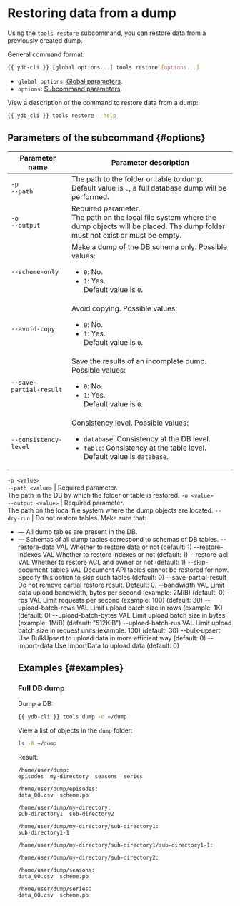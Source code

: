 # Restoring data from a dump

Using the `tools restore` subcommand, you can restore data from a previously created dump.

General command format:

```bash
{{ ydb-cli }} [global options...] tools restore [options...]
```

* `global options`: [Global parameters](../../../commands/global-options.md).
* `options`: [Subcommand parameters](#options).

View a description of the command to restore data from a dump:

```bash
{{ ydb-cli }} tools restore --help
```

## Parameters of the subcommand {#options}

Parameter name | Parameter description
--- | ---
`-p`<br/>`--path` | The path to the folder or table to dump.<br/>Default value is `.`, a full database dump will be performed.
`-o`<br/>`--output` | Required parameter.<br/>The path on the local file system where the dump objects will be placed. The dump folder must not exist or must be empty.
`--scheme-only` | Make a dump of the DB schema only. Possible values:<br/><ul><li>`0`: No.</li><li>`1`: Yes.</li>Default value is `0`.
`--avoid-copy` | Avoid copying. Possible values:<br/><ul><li>`0`: No.</li><li>`1`: Yes.</li>Default value is `0`.
`--save-partial-result` | Save the results of an incomplete dump. Possible values:<br/><ul><li>`0`: No.</li><li>`1`: Yes.</li>Default value is `0`.
`--consistency-level` | Consistency level. Possible values:<br/><ul><li>`database`: Consistency at the DB level.</li><li>`table`: Consistency at the table level.</li>Default value is `database`.

`-p <value>`<br/>`--path <value>` | Required parameter.<br/>The path in the DB by which the folder or table is restored.
`-o <value>`<br/>`--output <value>` | Required parameter.<br/>The path on the local file system where the dump objects are located.
`--dry-run` | Do not restore tables. Make sure that:<br/><ul><li>— All dump tables are present in the DB.</li><li>— Schemas of all dump tables correspond to schemas of DB tables.
--restore-data VAL       Whether to restore data or not (default: 1)
--restore-indexes VAL    Whether to restore indexes or not (default: 1)
--restore-acl VAL        Whether to restore ACL and owner or not (default: 1)
--skip-document-tables VAL
Document API tables cannot be restored for now. Specify this option to skip such tables
(default: 0)
--save-partial-result    Do not remove partial restore result.
Default: 0.
--bandwidth VAL          Limit data upload bandwidth, bytes per second (example: 2MiB) (default: 0)
--rps VAL                Limit requests per second (example: 100) (default: 30)
--upload-batch-rows VAL  Limit upload batch size in rows (example: 1K) (default: 0)
--upload-batch-bytes VAL Limit upload batch size in bytes (example: 1MiB) (default: "512KiB")
--upload-batch-rus VAL   Limit upload batch size in request units (example: 100) (default: 30)
--bulk-upsert            Use BulkUpsert to upload data in more efficient way (default: 0)
--import-data            Use ImportData to upload data (default: 0)

## Examples {#examples}

### Full DB dump

Dump a DB:

```bash
{{ ydb-cli }} tools dump -o ~/dump
```

View a list of objects in the `dump` folder:

```bash
ls -R ~/dump
```

Result:

```text
/home/user/dump:
episodes  my-directory  seasons  series

/home/user/dump/episodes:
data_00.csv  scheme.pb

/home/user/dump/my-directory:
sub-directory1  sub-directory2

/home/user/dump/my-directory/sub-directory1:
sub-directory1-1

/home/user/dump/my-directory/sub-directory1/sub-directory1-1:

/home/user/dump/my-directory/sub-directory2:

/home/user/dump/seasons:
data_00.csv  scheme.pb

/home/user/dump/series:
data_00.csv  scheme.pb
```
